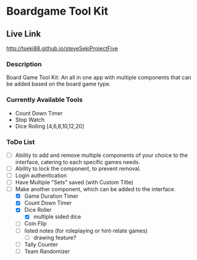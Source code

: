 # Boardgame Tool Kit

## Live Link
http://tseki88.github.io/steveSekiProjectFive

### Description
Board Game Tool Kit: 
An all in one app with multiple components that can be added based on the board game type.

### Currently Available Tools
 - Count Down Timer
 - Stop Watch
 - Dice Rolling [4,6,8,10,12,20]

### ToDo List
- [ ] Ability to add and remove multiple components of your choice to the interface, catering to each specific games needs.
- [ ] Ability to lock the component, to prevent removal.
- [ ] Login authentication
- [ ] Have Multiple "Sets" saved (with Custom Title)
- [ ] Make another component, which can be added to the interface. 
    - [x] Game Duration Timer
    - [x] Count Down Timer
    - [x] Dice Roller
        - [x] multiple sided dice
    - [ ] Coin Flip
    - [ ] listed notes (for roleplaying or hint-relate games)
        - [ ] drawing feature?
    - [ ] Tally Counter
    - [ ] Team Randomizer
